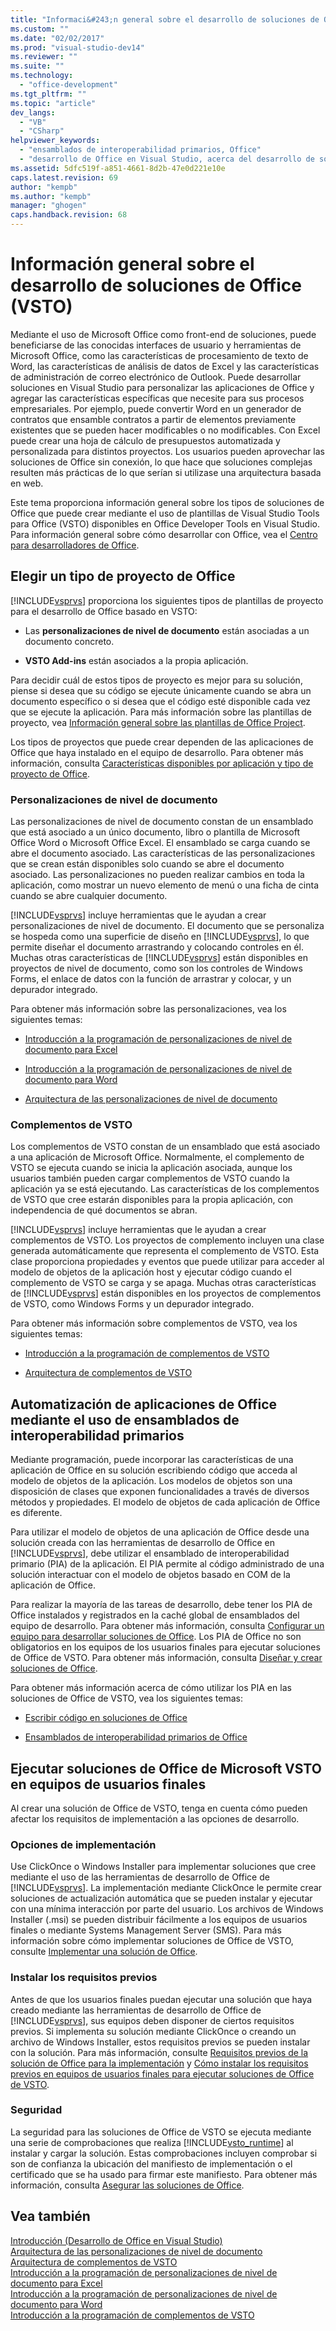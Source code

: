 ```yaml
---
title: "Informaci&#243;n general sobre el desarrollo de soluciones de Office (VSTO) | Microsoft Docs"
ms.custom: ""
ms.date: "02/02/2017"
ms.prod: "visual-studio-dev14"
ms.reviewer: ""
ms.suite: ""
ms.technology: 
  - "office-development"
ms.tgt_pltfrm: ""
ms.topic: "article"
dev_langs: 
  - "VB"
  - "CSharp"
helpviewer_keywords: 
  - "ensamblados de interoperabilidad primarios, Office"
  - "desarrollo de Office en Visual Studio, acerca del desarrollo de soluciones"
ms.assetid: 5dfc519f-a851-4661-8d2b-47e0d221e10e
caps.latest.revision: 69
author: "kempb"
ms.author: "kempb"
manager: "ghogen"
caps.handback.revision: 68
---
```

# Informaci&#243;n general sobre el desarrollo de soluciones de Office (VSTO)
  Mediante el uso de Microsoft Office como front\-end de soluciones, puede beneficiarse de las conocidas interfaces de usuario y herramientas de Microsoft Office, como las características de procesamiento de texto de Word, las características de análisis de datos de Excel y las características de administración de correo electrónico de Outlook. Puede desarrollar soluciones en Visual Studio para personalizar las aplicaciones de Office y agregar las características específicas que necesite para sus procesos empresariales. Por ejemplo, puede convertir Word en un generador de contratos que ensamble contratos a partir de elementos previamente existentes que se pueden hacer modificables o no modificables. Con Excel puede crear una hoja de cálculo de presupuestos automatizada y personalizada para distintos proyectos. Los usuarios pueden aprovechar las soluciones de Office sin conexión, lo que hace que soluciones complejas resulten más prácticas de lo que serían si utilizase una arquitectura basada en web.  
  
 Este tema proporciona información general sobre los tipos de soluciones de Office que puede crear mediante el uso de plantillas de Visual Studio Tools para Office \(VSTO\) disponibles en Office Developer Tools en Visual Studio. Para información general sobre cómo desarrollar con Office, vea el [Centro para desarrolladores de Office](https://dev.office.com/).  
  
## Elegir un tipo de proyecto de Office  
 [!INCLUDE[vsprvs](../sharepoint/includes/vsprvs-md.md)] proporciona los siguientes tipos de plantillas de proyecto para el desarrollo de Office basado en VSTO:  
  
-   Las **personalizaciones de nivel de documento** están asociadas a un documento concreto.  
  
-   **VSTO Add\-ins** están asociados a la propia aplicación.  
  
 Para decidir cuál de estos tipos de proyecto es mejor para su solución, piense si desea que su código se ejecute únicamente cuando se abra un documento específico o si desea que el código esté disponible cada vez que se ejecute la aplicación. Para más información sobre las plantillas de proyecto, vea [Información general sobre las plantillas de Office Project](../vsto/office-project-templates-overview.md).  
  
 Los tipos de proyectos que puede crear dependen de las aplicaciones de Office que haya instalado en el equipo de desarrollo. Para obtener más información, consulta [Características disponibles por aplicación y tipo de proyecto de Office](../vsto/features-available-by-office-application-and-project-type.md).  
  
### Personalizaciones de nivel de documento  
 Las personalizaciones de nivel de documento constan de un ensamblado que está asociado a un único documento, libro o plantilla de Microsoft Office Word o Microsoft Office Excel. El ensamblado se carga cuando se abre el documento asociado. Las características de las personalizaciones que se crean están disponibles solo cuando se abre el documento asociado. Las personalizaciones no pueden realizar cambios en toda la aplicación, como mostrar un nuevo elemento de menú o una ficha de cinta cuando se abre cualquier documento.  
  
 [!INCLUDE[vsprvs](../sharepoint/includes/vsprvs-md.md)] incluye herramientas que le ayudan a crear personalizaciones de nivel de documento. El documento que se personaliza se hospeda como una superficie de diseño en [!INCLUDE[vsprvs](../sharepoint/includes/vsprvs-md.md)], lo que permite diseñar el documento arrastrando y colocando controles en él. Muchas otras características de [!INCLUDE[vsprvs](../sharepoint/includes/vsprvs-md.md)] están disponibles en proyectos de nivel de documento, como son los controles de Windows Forms, el enlace de datos con la función de arrastrar y colocar, y un depurador integrado.  
  
 Para obtener más información sobre las personalizaciones, vea los siguientes temas:  
  
-   [Introducción a la programación de personalizaciones de nivel de documento para Excel](../vsto/getting-started-programming-document-level-customizations-for-excel.md)  
  
-   [Introducción a la programación de personalizaciones de nivel de documento para Word](../vsto/getting-started-programming-document-level-customizations-for-word.md)  
  
-   [Arquitectura de las personalizaciones de nivel de documento](../vsto/architecture-of-document-level-customizations.md)  
  
### Complementos de VSTO  
 Los complementos de VSTO constan de un ensamblado que está asociado a una aplicación de Microsoft Office. Normalmente, el complemento de VSTO se ejecuta cuando se inicia la aplicación asociada, aunque los usuarios también pueden cargar complementos de VSTO cuando la aplicación ya se está ejecutando. Las características de los complementos de VSTO que cree estarán disponibles para la propia aplicación, con independencia de qué documentos se abran.  
  
 [!INCLUDE[vsprvs](../sharepoint/includes/vsprvs-md.md)] incluye herramientas que le ayudan a crear complementos de VSTO. Los proyectos de complemento incluyen una clase generada automáticamente que representa el complemento de VSTO. Esta clase proporciona propiedades y eventos que puede utilizar para acceder al modelo de objetos de la aplicación host y ejecutar código cuando el complemento de VSTO se carga y se apaga. Muchas otras características de [!INCLUDE[vsprvs](../sharepoint/includes/vsprvs-md.md)] están disponibles en los proyectos de complementos de VSTO, como Windows Forms y un depurador integrado.  
  
 Para obtener más información sobre complementos de VSTO, vea los siguientes temas:  
  
-   [Introducción a la programación de complementos de VSTO](../vsto/getting-started-programming-vsto-add-ins.md)  
  
-   [Arquitectura de complementos de VSTO](../vsto/architecture-of-vsto-add-ins.md)  
  
## Automatización de aplicaciones de Office mediante el uso de ensamblados de interoperabilidad primarios  
 Mediante programación, puede incorporar las características de una aplicación de Office en su solución escribiendo código que acceda al modelo de objetos de la aplicación. Los modelos de objetos son una disposición de clases que exponen funcionalidades a través de diversos métodos y propiedades. El modelo de objetos de cada aplicación de Office es diferente.  
  
 Para utilizar el modelo de objetos de una aplicación de Office desde una solución creada con las herramientas de desarrollo de Office en [!INCLUDE[vsprvs](../sharepoint/includes/vsprvs-md.md)], debe utilizar el ensamblado de interoperabilidad primario \(PIA\) de la aplicación. El PIA permite al código administrado de una solución interactuar con el modelo de objetos basado en COM de la aplicación de Office.  
  
 Para realizar la mayoría de las tareas de desarrollo, debe tener los PIA de Office instalados y registrados en la caché global de ensamblados del equipo de desarrollo. Para obtener más información, consulta [Configurar un equipo para desarrollar soluciones de Office](../vsto/configuring-a-computer-to-develop-office-solutions.md). Los PIA de Office no son obligatorios en los equipos de los usuarios finales para ejecutar soluciones de Office de VSTO. Para obtener más información, consulta [Diseñar y crear soluciones de Office](../vsto/designing-and-creating-office-solutions.md).  
  
 Para obtener más información acerca de cómo utilizar los PIA en las soluciones de Office de VSTO, vea los siguientes temas:  
  
-   [Escribir código en soluciones de Office](../vsto/writing-code-in-office-solutions.md)  
  
-   [Ensamblados de interoperabilidad primarios de Office](../vsto/office-primary-interop-assemblies.md)  
  
## Ejecutar soluciones de Office de Microsoft VSTO en equipos de usuarios finales  
 Al crear una solución de Office de VSTO, tenga en cuenta cómo pueden afectar los requisitos de implementación a las opciones de desarrollo.  
  
### Opciones de implementación  
 Use ClickOnce o Windows Installer para implementar soluciones que cree mediante el uso de las herramientas de desarrollo de Office de [!INCLUDE[vsprvs](../sharepoint/includes/vsprvs-md.md)]. La implementación mediante ClickOnce le permite crear soluciones de actualización automática que se pueden instalar y ejecutar con una mínima interacción por parte del usuario. Los archivos de Windows Installer \(.msi\) se pueden distribuir fácilmente a los equipos de usuarios finales o mediante Systems Management Server \(SMS\). Para más información sobre cómo implementar soluciones de Office de VSTO, consulte [Implementar una solución de Office](../vsto/deploying-an-office-solution.md).  
  
### Instalar los requisitos previos  
 Antes de que los usuarios finales puedan ejecutar una solución que haya creado mediante las herramientas de desarrollo de Office de [!INCLUDE[vsprvs](../sharepoint/includes/vsprvs-md.md)], sus equipos deben disponer de ciertos requisitos previos. Si implementa su solución mediante ClickOnce o creando un archivo de Windows Installer, estos requisitos previos se pueden instalar con la solución. Para más información, consulte [Requisitos previos de la solución de Office para la implementación](http://msdn.microsoft.com/es-es/9f672809-43a3-40a1-9057-397ce3b5126e) y [Cómo instalar los requisitos previos en equipos de usuarios finales para ejecutar soluciones de Office de VSTO](http://msdn.microsoft.com/es-es/74dd2c52-838f-4abf-b2b4-4d7b0c2a0a98).  
  
### Seguridad  
 La seguridad para las soluciones de Office de VSTO se ejecuta mediante una serie de comprobaciones que realiza [!INCLUDE[vsto_runtime](../vsto/includes/vsto-runtime-md.md)] al instalar y cargar la solución. Estas comprobaciones incluyen comprobar si son de confianza la ubicación del manifiesto de implementación o el certificado que se ha usado para firmar este manifiesto. Para obtener más información, consulta [Asegurar las soluciones de Office](../vsto/securing-office-solutions.md).  
  
## Vea también  
 [Introducción &#40;Desarrollo de Office en Visual Studio&#41;](../vsto/getting-started-office-development-in-visual-studio.md)   
 [Arquitectura de las personalizaciones de nivel de documento](../vsto/architecture-of-document-level-customizations.md)   
 [Arquitectura de complementos de VSTO](../vsto/architecture-of-vsto-add-ins.md)   
 [Introducción a la programación de personalizaciones de nivel de documento para Excel](../vsto/getting-started-programming-document-level-customizations-for-excel.md)   
 [Introducción a la programación de personalizaciones de nivel de documento para Word](../vsto/getting-started-programming-document-level-customizations-for-word.md)   
 [Introducción a la programación de complementos de VSTO](../vsto/getting-started-programming-vsto-add-ins.md)  
  
  